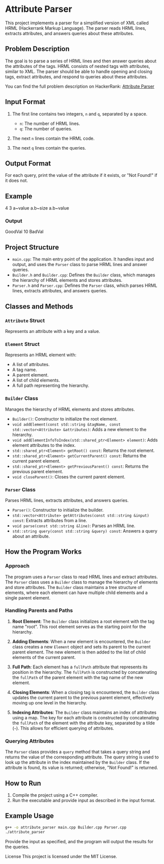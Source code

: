 # Attribute Parser

This project implements a parser for a simplified version of XML called HRML (Hackerrank Markup Language). The parser reads HRML lines, extracts attributes, and answers queries about these attributes.

## Problem Description

The goal is to parse a series of HRML lines and then answer queries about the attributes of the tags. HRML consists of nested tags with attributes, similar to XML. The parser should be able to handle opening and closing tags, extract attributes, and respond to queries about these attributes.

You can find the full problem description on HackerRank: [Attribute Parser](https://www.hackerrank.com/challenges/attribute-parser/problem?isFullScreen=true)

## Input Format

1. The first line contains two integers, `n` and `q`, separated by a space.
   - `n`: The number of HRML lines.
   - `q`: The number of queries.

2. The next `n` lines contain the HRML code.
3. The next `q` lines contain the queries.

## Output Format

For each query, print the value of the attribute if it exists, or "Not Found!" if it does not.

## Example
4 3 
<a value = "GoodVal">
<b value = "BadVal" size = "10">
</b>
</a> 
a~value 
a.b~size 
a.b~value

### Output
GoodVal
10
BadVal

## Project Structure

- `main.cpp`: The main entry point of the application. It handles input and output, and uses the `Parser` class to parse HRML lines and answer queries.
- `Builder.h` and `Builder.cpp`: Defines the `Builder` class, which manages the hierarchy of HRML elements and stores attributes.
- `Parser.h` and `Parser.cpp`: Defines the `Parser` class, which parses HRML lines, extracts attributes, and answers queries.

## Classes and Methods

### `Attribute` Struct
Represents an attribute with a key and a value.

### `Element` Struct
Represents an HRML element with:
- A list of attributes.
- A tag name.
- A parent element.
- A list of child elements.
- A full path representing the hierarchy.

### `Builder` Class
Manages the hierarchy of HRML elements and stores attributes.
- `Builder()`: Constructor to initialize the root element.
- `void addElement(const std::string &tagName, const std::vector<Attribute> &attributes)`: Adds a new element to the hierarchy.
- `void addElementInfoToIndex(std::shared_ptr<Element> element)`: Adds element attributes to the index.
- `std::shared_ptr<Element> getRoot() const`: Returns the root element.
- `std::shared_ptr<Element> getCurrentParent() const`: Returns the current parent element.
- `std::shared_ptr<Element> getPreviousParent() const`: Returns the previous parent element.
- `void closeParent()`: Closes the current parent element.

### `Parser` Class
Parses HRML lines, extracts attributes, and answers queries.
- `Parser()`: Constructor to initialize the builder.
- `std::vector<Attribute> getAttributes(const std::string &input) const`: Extracts attributes from a line.
- `void parse(const std::string &line)`: Parses an HRML line.
- `std::string query(const std::string &query) const`: Answers a query about an attribute.

## How the Program Works

### Approach

The program uses a `Parser` class to read HRML lines and extract attributes. The `Parser` class uses a `Builder` class to manage the hierarchy of elements and store attributes. The `Builder` class maintains a tree structure of elements, where each element can have multiple child elements and a single parent element.

### Handling Parents and Paths

1. **Root Element**: The `Builder` class initializes a root element with the tag name "root". This root element serves as the starting point for the hierarchy.

2. **Adding Elements**: When a new element is encountered, the `Builder` class creates a new `Element` object and sets its parent to the current parent element. The new element is then added to the list of child elements of the current parent.

3. **Full Path**: Each element has a `fullPath` attribute that represents its position in the hierarchy. The `fullPath` is constructed by concatenating the `fullPath` of the parent element with the tag name of the new element.

4. **Closing Elements**: When a closing tag is encountered, the `Builder` class updates the current parent to the previous parent element, effectively moving up one level in the hierarchy.

5. **Indexing Attributes**: The `Builder` class maintains an index of attributes using a map. The key for each attribute is constructed by concatenating the `fullPath` of the element with the attribute key, separated by a tilde (`~`). This allows for efficient querying of attributes.

### Querying Attributes

The `Parser` class provides a `query` method that takes a query string and returns the value of the corresponding attribute. The query string is used to look up the attribute in the index maintained by the `Builder` class. If the attribute is found, its value is returned; otherwise, "Not Found!" is returned.

## How to Run

1. Compile the project using a C++ compiler.
2. Run the executable and provide input as described in the input format.

## Example Usage

```sh
g++ -o attribute_parser main.cpp Builder.cpp Parser.cpp
./attribute_parser
```

Provide the input as specified, and the program will output the results for the queries.

License
This project is licensed under the MIT License.